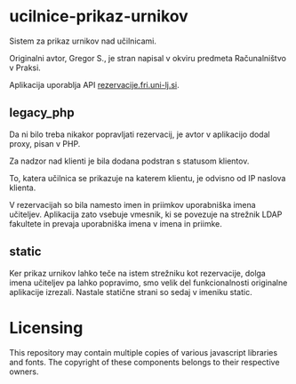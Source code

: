 
# ucilnice-prikaz-urnikov

Sistem za prikaz urnikov nad učilnicami.

Originalni avtor, Gregor S., je stran napisal v okviru predmeta Računalništvo v Praksi.

Aplikacija uporablja API [rezervacije.fri.uni-lj.si](https://github.com/gregorjerse/reservations).

## legacy\_php

Da ni bilo treba nikakor popravljati rezervacij, je avtor v aplikacijo dodal proxy, pisan v PHP.

Za nadzor nad klienti je bila dodana podstran s statusom klientov.

To, katera učilnica se prikazuje na katerem klientu, je odvisno od IP naslova klienta.

V rezervacijah so bila namesto imen in priimkov uporabniška imena učiteljev. Aplikacija zato vsebuje
vmesnik, ki se povezuje na strežnik LDAP fakultete in prevaja uporabniška imena v imena in priimke.

## static

Ker prikaz urnikov lahko teče na istem strežniku kot rezervacije, dolga imena učiteljev pa lahko popravimo,
smo velik del funkcionalnosti originalne aplikacije izrezali. Nastale statične strani so sedaj v imeniku static.


# Licensing

This repository may contain multiple copies of various javascript libraries and fonts. The copyright of these components belongs to their respective owners.
